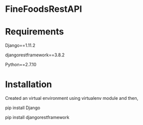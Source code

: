 # FineFoodsRestAPI

# Requirements
Django==1.11.2

djangorestframework==3.8.2

Python==2.7.10

# Installation
Created an virtual environment using virtualenv module and then,

pip install Django

pip install djangorestframework
